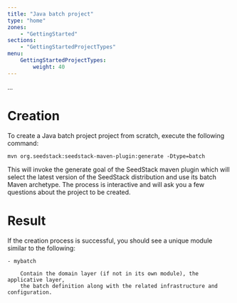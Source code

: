 ```yaml
---
title: "Java batch project"
type: "home"
zones:
    - "GettingStarted"
sections:
    - "GettingStartedProjectTypes"
menu:
    GettingStartedProjectTypes:
        weight: 40
---
```


...

# Creation

To create a Java batch project project from scratch, execute the following command:

    mvn org.seedstack:seedstack-maven-plugin:generate -Dtype=batch
    
This will invoke the generate goal of the SeedStack maven plugin which will select the latest version
of the SeedStack distribution and use its batch Maven archetype. The process is interactive and will ask you a few
questions about the project to be created.

# Result

If the creation process is successful, you should see a unique module similar to the following:

```plain
- mybatch

    Contain the domain layer (if not in its own module), the applicative layer,
    the batch definition along with the related infrastructure and configuration.
```
